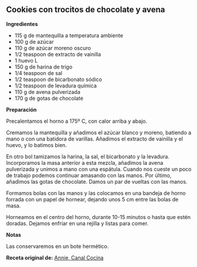 ## Cookies con trocitos de chocolate y avena

**Ingredientes**

- 115 g de mantequilla a temperatura ambiente
- 100 g de azúcar
- 110 g de azúcar moreno oscuro
- 1/2 teaspoon de extracto de vainilla
- 1 huevo L
- 150 g de harina de trigo
- 1/4 teaspoon de sal
- 1/2 teaspoon de bicarbonato sódico
- 1/2 teaspoon de levadura química
- 110 g de avena pulverizada
- 170 g de gotas de chocolate

**Preparación**

Precalentamos el horno a 175º C, con calor arriba y abajo.

Cremamos la mantequilla y añadimos el azúcar blanco y moreno, batiendo a mano o con una batidora de varillas. Añadimos el extracto de vainilla y el huevo, y lo batimos bien. 

En otro bol tamizamos la harina, la sal, el bicarbonato y la levadura. Incorporamos la masa anterior a esta mezcla, añadimos la avena pulverizada y unimos a mano con una espátula. Cuando nos cueste un poco de trabajo podemos continuar amasando con las manos. Por último, añadimos las gotas de chocolate. Damos un par de vueltas con las manos.

Formamos bolas con las manos y las colocamos en una bandeja de horno forrada con un papel de hornear, dejando unos 5 cm entre las bolas de masa.

Horneamos en el centro del horno, durante 10-15 minutos o hasta que estén doradas. Dejamos enfriar en una rejilla y listas para comer.

**Notas**

Las conservaremos en un bote hermético.

**Receta original de:** [Annie, Canal Cocina](https://canalcocina.es/receta/cookies-con-trocitos-chocolate)